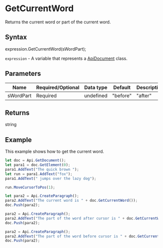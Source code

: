 # GetCurrentWord

Returns the current word or part of the current word.

## Syntax

expression.GetCurrentWord(sWordPart);

`expression` - A variable that represents a [ApiDocument](../ApiDocument.md) class.

## Parameters

| **Name** | **Required/Optional** | **Data type** | **Default** | **Description** |
| ------------- | ------------- | ------------- | ------------- | ------------- |
| sWordPart | Required | undefined | "before" | "after" |  | The desired part of the current word to be returned. |

## Returns

string

## Example

This example shows how to get the current word.

```javascript
let doc = Api.GetDocument();
let para1 = doc.GetElement(0);
para1.AddText("The quick brown ");
let run = para1.AddText("fox");
para1.AddText(" jumps over the lazy dog");

run.MoveCursorToPos(1);

let para2 = Api.CreateParagraph();
para2.AddText("The current word is " + doc.GetCurrentWord());
doc.Push(para2);

para2 = Api.CreateParagraph();
para2.AddText("The part of the word after cursor is " + doc.GetCurrentWord("after"));
doc.Push(para2);

para2 = Api.CreateParagraph();
para2.AddText("The part of the word before cursor is " + doc.GetCurrentWord("before"));
doc.Push(para2);


```
